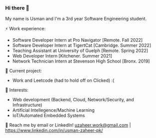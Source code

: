 ### Hi there 👋

My name is Usman and I'm a 3rd year Software Engineering student.

⚡ Work experience: <br>
- Software Developer Intern at Pro Navigator [Remote. Fall 2022]
- Software Developer Intern at TigertCat [Cambridge. Summer 2022]
- Teaching Assistant at University of Guelph [Remote. Spring 2022]
- Web Developer Intern [Kitchener. Summer 2021]
- Network Technician Intern at Stevenson High School [Bronx. 2019]

🔭 Current project: 
- Work and Leetcode (had to hold off on Clicked) :(

🌱 Interests:
- Web development (Backend, Cloud, Network/Security, and Infrastructure)
- Artificial Intellegence/Machine Learning
- IoT/Automated Embedded Systems

💬 Reach me by email or LinkedIn! uzaheer.work@gmail.com | https://www.linkedin.com/in/usman-zaheer-pk/
